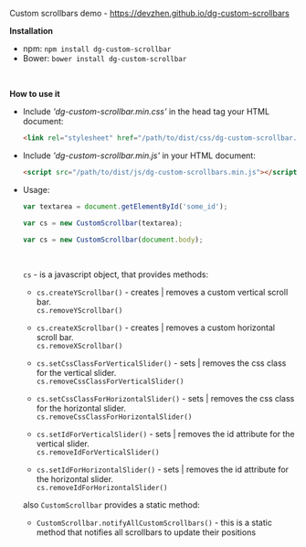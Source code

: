 Custom scrollbars demo - https://devzhen.github.io/dg-custom-scrollbars

****Installation****

* npm: ```npm install dg-custom-scrollbar```
* Bower: ```bower install dg-custom-scrollbar```

<br>

****How to use it****

* Include *'dg-custom-scrollbar.min.css'* in the head tag your HTML document:
    ```HTML
    <link rel="stylesheet" href="/path/to/dist/css/dg-custom-scrollbar.min.css" />
    ```
* Include *'dg-custom-scrollbar.min.js'* in your HTML document:
    ``` HTML
    <script src="/path/to/dist/js/dg-custom-scrollbars.min.js"></script>
    ```
* Usage:
    ```javascript
    var textarea = document.getElementById('some_id');
  
    var cs = new CustomScrollbar(textarea);
    ```
    ```javascript
    var cs = new CustomScrollbar(document.body);
    ```
    <br>
    
    `cs` - is a javascript object, that provides methods:
    
    * `cs.createYScrollbar()`       - creates | removes a custom vertical scroll bar.<br>
      `cs.removeYScrollbar()`
      
    * `cs.createXScrollbar()`       - creates | removes a custom horizontal scroll bar.<br> 
      `cs.removeXScrollbar()`
      
    * `cs.setCssClassForVerticalSlider()`       - sets | removes the css class for the vertical slider.<br>
      `cs.removeCssClassForVerticalSlider()`
      
    * `cs.setCssClassForHorizontalSlider()`     - sets | removes the css class for the horizontal slider.<br>
      `cs.removeCssClassForHorizontalSlider()`
      
    * `cs.setIdForVerticalSlider()`     - sets | removes the id attribute for the vertical slider.<br>
      `cs.removeIdForVerticalSlider()`
      
    * `cs.setIdForHorizontalSlider()`   - sets | removes the id attribute for the horizontal slider.<br>
      `cs.removeIdForHorizontalSlider()`
    
    also `CustomScrollbar` provides a static method:
    
    * `CustomScrollbar.notifyAllCustomScrollbars()` - this is a static method that notifies all scrollbars to update their positions
